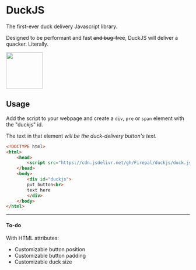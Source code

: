 # DuckJS
The first-ever duck delivery Javascript library.

Designed to be performant and fast ~~and bug-free~~, DuckJS will deliver a quacker. Literally.

<img src="https://raw.githubusercontent.com/Firepal/duckjs/master/duck.png" width="100"></img>

## Usage
Add the script to your webpage and create a `div`, `pre` or `span` element with the "duckjs" id.

The text in that element *will be the duck-delivery button's text.*

```html
<!DOCTYPE html>
<html>
	<head>
		<script src="https://cdn.jsdelivr.net/gh/Firepal/duckjs/duck.js"></script>
	</head>
	<body>
		<div id="duckjs">
		put button<br>
		text here
		</div>
	</body>
</html>
```
---

#### To-do
With HTML attributes:
* Customizable button position
* Customizable button padding
* Customizable duck size
